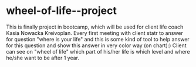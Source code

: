 # wheel-of-life--project

This is finally project in bootcamp, which will be used for client  life coach Kasia Nowacka Kreivoplan. Every first meeting with client statr to answer for question "where is your life" and this is some kind of tool to help answer for this question and show this answer in very color way  (on chart):)
 Client can see on "wheel of life" which part of his/her life is which level and where he/she want to be after 1 year. 
 
 
